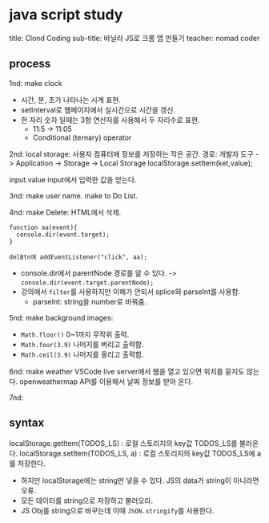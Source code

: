# java script study

title: Clond Coding
sub-title: 바닐라 JS로 크롬 앱 만들기
teacher: nomad coder

## process

1nd: make clock

- 시간, 분, 초가 나타나는 시계 표현.
- setInterval로 웹페이지에서 실시간으로 시간을 갱신.
- 한 자리 숫자 일때는 3항 연산자를 사용해서 두 자리수로 표현.
  - 11:5 -> 11:05
  - Conditional (ternary) operator

2nd:
local storage: 사용자 컴퓨터에 정보를 저장하는 작은 공간.
경로: 개발자 도구 -> Application -> Storage -> Local Storage
localStorage.setItem(ket,value);

input.value input에서 입력한 값을 얻는다.

3nd:
make user name.
make to Do List.

4nd:
make Delete:
HTML에서 삭제.

```
function aa(event){
  console.dir(event.target);
}

delBtn에 addEventListener("click", aa);
```

- console.dir에서 parentNode 경로를 알 수 있다. -> `console.dir(event.target.parentNode);`
- 강의에서 `filter`를 사용하지만 이해가 안되서 splice와 parseInt를 사용함.
  - parseInt: string을 number로 바꿔줌.

5nd:
make background images:

- `Math.floor()` 0~1까지 무작위 출력.
- `Math.foor(3.9)` 나머지를 버리고 출력함.
- `Math.ceil(3.9)` 나머지를 올리고 출력함.

6nd:
make weather
VSCode live server에서 웹을 열고 있으면 위치를 묻지도 않는다.
openweathermap API를 이용해서 날짜 정보를 받아 온다.

7nd:

## syntax

localStorage.getItem(TODOS_LS) : 로컬 스토리지의 key값 TODOS_LS를 불러온다.
localStorage.setItem(TODOS_LS, a) : 로컬 스토리지의 key값 TODOS_LS에 a를 저장한다.

- 하지만 localStorage에는 string만 넣을 수 있다. JS의 data가 string이 아니라면 오류.
- 모든 데이터를 string으로 저장하고 불러오라.
- JS Obj를 string으로 바꾸는데 이때 `JSON.stringify`를 사용한다.
